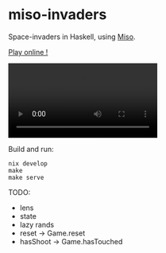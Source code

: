 # miso-invaders

Space-invaders in Haskell, using [Miso](https://github.com/dmjio/miso).

[Play online !](https://juliendehos.gitlab.io/miso-invaders)


![](archive/miso-invaders.mp4)

Build and run:

```
nix develop
make
make serve
```


TODO:
- lens
- state
- lazy rands
- reset -> Game.reset
- hasShoot -> Game.hasTouched

